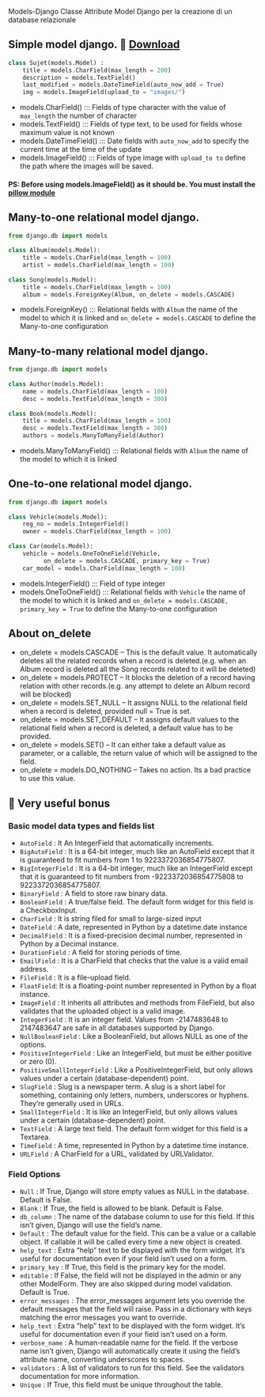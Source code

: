 Models-Django
Classe Attribute Model Django per la creazione di un database relazionale

 
## Simple model django.  :floppy_disk: <a href="https://github.com/kirilinko/Models-Django/blob/main/class%20simple%20Django.py">Download</a> 
```python
class Sujet(models.Model) :
    title = models.CharField(max_length = 200)
    description = models.TextField()
    last_modified = models.DateTimeField(auto_now_add = True)
    img = models.ImageField(upload_to = "images/")
 ```
* models.CharField() ::: Fields of type character with the value of ```max_length``` the number of character
* models.TextField()  ::: Fields of type text, to be used for fields whose maximum value is not known 
* models.DateTimeField() ::: Date fields with ```auto_now_add``` to specify the current time at the time of the update   
* models.ImageField()   ::: Fields of type image with ```upload_to to``` define the path where the images will be saved. <br/>
 #### PS: Before using models.ImageField() as it should be. You must install the <a href="https://pypi.org/project/Pillow/">pillow module</a>
 
 ## Many-to-one relational model django.
```python
from django.db import models
  
class Album(models.Model):
    title = models.CharField(max_length = 100)
    artist = models.CharField(max_length = 100)
  
class Song(models.Model):
    title = models.CharField(max_length = 100)
    album = models.ForeignKey(Album, on_delete = models.CASCADE)
 ```
 * models.ForeignKey() ::: Relational fields with ```Album``` the name of the model to which it is linked and ```on_delete = models.CASCADE``` to define the Many-to-one configuration
 
 ## Many-to-many relational model django.
```python
from django.db import models
  
class Author(models.Model):
    name = models.CharField(max_length = 100)
    desc = models.TextField(max_length = 300)
  
class Book(models.Model):
    title = models.CharField(max_length = 100)
    desc = models.TextField(max_length = 300)
    authors = models.ManyToManyField(Author)
 ```
 * models.ManyToManyField() ::: Relational fields with ```Album``` the name of the model to which it is linked

## One-to-one relational model django.
```python
from django.db import models
  
class Vehicle(models.Model):
    reg_no = models.IntegerField()
    owner = models.CharField(max_length = 100)
  
class Car(models.Model):
    vehicle = models.OneToOneField(Vehicle, 
          on_delete = models.CASCADE, primary_key = True)
    car_model = models.CharField(max_length = 100)
 ```
 * models.IntegerField() ::: Field of type integer
 * models.OneToOneField() ::: Relational fields with ```Vehicle``` the name of the model to which it is linked and ```on_delete = models.CASCADE, primary_key = True``` to define the Many-to-one configuration

## About on_delete

* on_delete = models.CASCADE – This is the default value. It automatically deletes all the related records when a record is deleted.(e.g. when an Album record is deleted all the Song records related to it will be deleted)
* on_delete = models.PROTECT – It blocks the deletion of a record having relation with other records.(e.g. any attempt to delete an Album record will be blocked)
* on_delete = models.SET_NULL – It assigns NULL to the relational field when a record is deleted, provided null = True is set.
* on_delete = models.SET_DEFAULT – It assigns default values to the relational field when a record is deleted, a default value has to be provided.
* on_delete = models.SET() – It can either take a default value as parameter, or a callable, the return value of which will be assigned to the field.
* on_delete = models.DO_NOTHING – Takes no action. Its a bad practice to use this value.

## :gift: Very useful bonus

### Basic model data types and fields list

* ```AutoField``` : It An IntegerField that automatically increments.
* ```BigAutoField```	: It is a 64-bit integer, much like an AutoField except that it is guaranteed to fit numbers from 1 to 9223372036854775807.
* ```BigIntegerField``` :	It is a 64-bit integer, much like an IntegerField except that it is guaranteed to fit numbers from -9223372036854775808 to 9223372036854775807.
* ```BinaryField``` :	A field to store raw binary data.
* ```BooleanField``` : 	A true/false field. The default form widget for this field is a CheckboxInput.
* ```CharField``` :	It is string filed for small to large-sized input
* ```DateField``` :	A date, represented in Python by a datetime.date instance
* ```DecimalField``` :	It is a fixed-precision decimal number, represented in Python by a Decimal instance.
* ```DurationField``` :	A field for storing periods of time.
* ```EmailField``` :	It is a CharField that checks that the value is a valid email address.
* ```FileField``` :	It is a file-upload field.
* ```FloatField```:	It is a floating-point number represented in Python by a float instance.
* ```ImageField``` :	It inherits all attributes and methods from FileField, but also validates that the uploaded object is a valid image.
* ```IntegerField```	: It is an integer field. Values from -2147483648 to 2147483647 are safe in all databases supported by Django.
* ```NullBooleanField``` :	Like a BooleanField, but allows NULL as one of the options.
* ```PositiveIntegerField```	: Like an IntegerField, but must be either positive or zero (0).
* ```PositiveSmallIntegerField```	: Like a PositiveIntegerField, but only allows values under a certain (database-dependent) point.
* ```SlugField```	: Slug is a newspaper term. A slug is a short label for something, containing only letters, numbers, underscores or hyphens. They’re generally used in URLs.
* ```SmallIntegerField``` :	It is like an IntegerField, but only allows values under a certain (database-dependent) point.
* ```TextField```	: A large text field. The default form widget for this field is a Textarea.
* ```TimeField``` : 	A time, represented in Python by a datetime.time instance.
* ```URLField```	: A CharField for a URL, validated by URLValidator.

### Field Options
* ```Null```	: If True, Django will store empty values as NULL in the database. Default is False.
* ```Blank``` :	If True, the field is allowed to be blank. Default is False.
* ```db_column```	: The name of the database column to use for this field. If this isn’t given, Django will use the field’s name. 
* ```Default```	: The default value for the field. This can be a value or a callable object. If callable it will be called every time a new object is created.  
* ```help_text``` :	Extra “help” text to be displayed with the form widget. It’s useful for documentation even if your field isn’t used on a form. 
* ```primary_key``` :	If True, this field is the primary key for the model.
* ```editable``` :	If False, the field will not be displayed in the admin or any other ModelForm. They are also skipped during model validation. Default is True. 
* ```error_messages``` :	The error_messages argument lets you override the default messages that the field will raise. Pass in a dictionary with keys matching the error messages you want to override. 
* ```help_text```	: Extra “help” text to be displayed with the form widget. It’s useful for documentation even if your field isn’t used on a form. 
* ```verbose_name``` :	A human-readable name for the field. If the verbose name isn’t given, Django will automatically create it using the field’s attribute name, converting underscores to spaces. 
* ```validators```	: A list of validators to run for this field. See the validators documentation for more information. 
* ```Unique```	: If True, this field must be unique throughout the table. 
